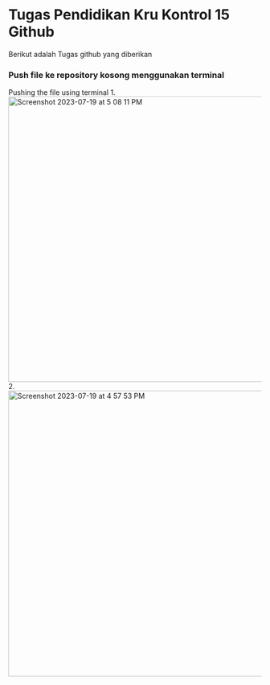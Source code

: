 # Tugas Pendidikan Kru Kontrol 15 Github 

Berikut adalah Tugas github yang diberikan

### Push file ke repository kosong menggunakan terminal
Pushing the file using terminal
1.
<img width="568" alt="Screenshot 2023-07-19 at 5 08 11 PM" src="https://github.com/rettatampubolon/TugasKru15/assets/81466524/da9f514b-750a-4b13-a64d-c2cbe33aaf39">
2.
<img width="569" alt="Screenshot 2023-07-19 at 4 57 53 PM" src="https://github.com/rettatampubolon/TugasKru15/assets/81466524/a2f38268-18e0-4587-8145-cfdbe75cb0da">
